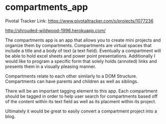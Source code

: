 compartments_app
================

Pivotal Tracker Link: https://www.pivotaltracker.com/s/projects/1077236

http://shrouded-wildwood-1996.herokuapp.com/

The compartments app is an app that allows you to create mini projects and organize them by compartments. Compartments are virtual spaces that include a title and a body of text (a text field). Eventually a compartment will be able to hold excel sheets and power point presentations. Additionally I would like to program a specific form that solely holds (annoted) links and presents them in a visually pleasing manner. 

Compartments relate to each other similarly to a DOM Structure. Compartments can have parents and children as well as siblings. 

There will be an important tagging element to this app. Each compartment should be tagged in order to help user search for compartments based off of the content within its text field as well as its placment within its project. 

Ultimately it would be great to easily convert a compartment project into a blog. 


